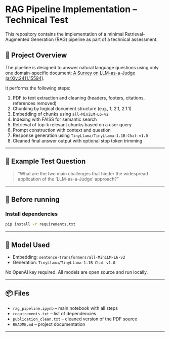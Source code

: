 # RAG Pipeline Implementation – Technical Test

This repository contains the implementation of a minimal Retrieval-Augmented Generation (RAG) pipeline as part of a technical assessment.

## 📄 Project Overview

The pipeline is designed to answer natural language questions using only one domain-specific document:
[A Survey on LLM-as-a-Judge (arXiv:2411.15594)](https://arxiv.org/abs/2411.15594).

It performs the following steps:

1. PDF to text extraction and cleaning (headers, footers, citations, references removed)
2. Chunking by logical document structure (e.g., 1, 2.1, 2.1.1)
3. Embedding of chunks using `all-MiniLM-L6-v2`
4. Indexing with FAISS for semantic search
5. Retrieval of top-k relevant chunks based on a user query
6. Prompt construction with context and question
7. Response generation using `TinyLlama/TinyLlama-1.1B-Chat-v1.0`
8. Cleaned final answer output with optional stop token trimming

---

## 💬 Example Test Question

> “What are the two main challenges that hinder the widespread application of the 'LLM-as-a-Judge' approach?”

---

## 🚀 Before running

### Install dependencies

```bash
pip install -r requirements.txt
```

---

## 🔧 Model Used

- Embedding: `sentence-transformers/all-MiniLM-L6-v2`
- Generation: `TinyLlama/TinyLlama-1.1B-Chat-v1.0`

No OpenAI key required. All models are open source and run locally.

---

## 📦 Files

- `rag_pipeline.ipynb` – main notebook with all steps
- `requirements.txt` – list of dependencies
- `publication_clean.txt` – cleaned version of the PDF source
- `README.md` – project documentation

---
